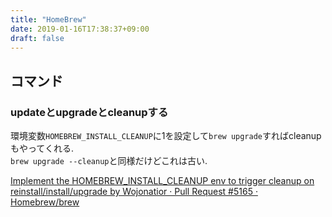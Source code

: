 ```yaml
---
title: "HomeBrew"
date: 2019-01-16T17:38:37+09:00
draft: false
---
```


## コマンド

### updateとupgradeとcleanupする

環境変数`HOMEBREW_INSTALL_CLEANUP`に1を設定して`brew upgrade`すればcleanupもやってくれる.  
`brew upgrade --cleanup`と同様だけどこれは古い.

[Implement the HOMEBREW_INSTALL_CLEANUP env to trigger cleanup on reinstall/install/upgrade by Wojonatior · Pull Request #5165 · Homebrew/brew](https://github.com/Homebrew/brew/pull/5165)